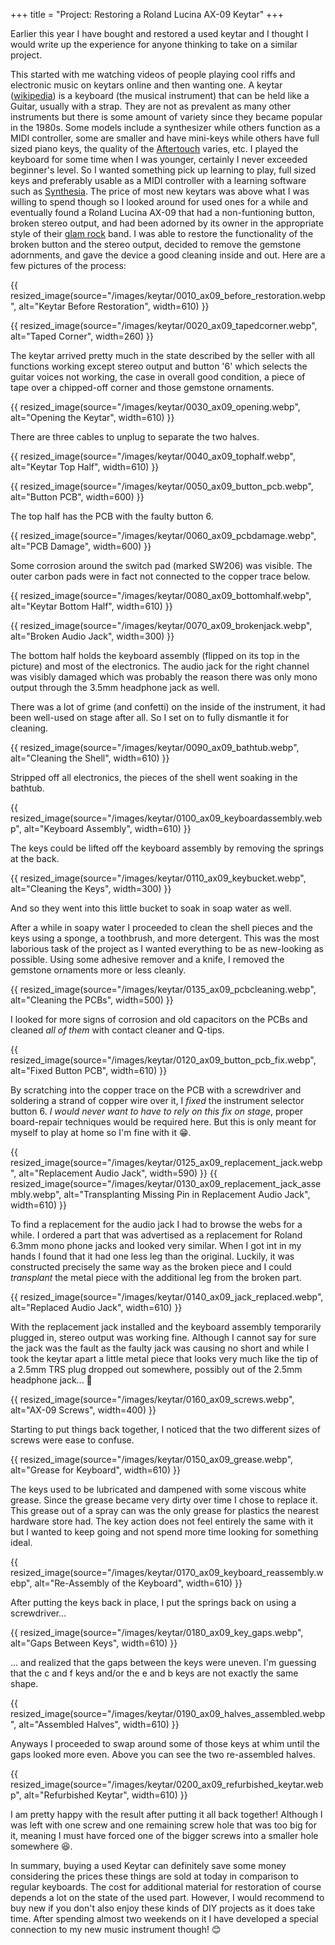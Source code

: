 +++
title = "Project: Restoring a Roland Lucina AX-09 Keytar"
+++

Earlier this year I have bought and restored a used keytar and I thought I would write up
the experience for anyone thinking to take on a similar project.

This started with me watching videos of people playing cool riffs and electronic music on
keytars online and then wanting one. A keytar
([wikipedia](https://en.wikipedia.org/wiki/Keytar)) is a keyboard (the musical instrument)
that can be held like a Guitar, usually with a strap. They are not as prevalent as many
other instruments but there is some amount of variety since they became popular in the
1980s. Some models include a synthesizer while others function as a MIDI controller, some
are smaller and have mini-keys while others have full sized piano keys, the quality of the
[Aftertouch](https://de.wikipedia.org/wiki/Aftertouch) varies, etc.
I played the keyboard for some time when I was younger, certainly I never exceeded
beginner's level. So I wanted something pick up learning to play, full sized keys and
preferably usable as a MIDI controller with a learning software such as
[Synthesia](https://synthesiagame.com/). The price of most new keytars was above what I
was willing to spend though so I looked around for used ones for a while and eventually
found a Roland Lucina AX-09 that had a non-funtioning button, broken stereo output, and
had been adorned by its owner in the appropriate style of their [glam
rock](https://en.wikipedia.org/wiki/Glam_rock) band. I was able to restore the
functionality of the broken button and the stereo output, decided to remove the gemstone
adornments, and gave the device a good cleaning inside and out. Here are a few pictures of
the process:

{{ resized_image(source="/images/keytar/0010_ax09_before_restoration.webp", alt="Keytar Before Restoration", width=610) }}

{{ resized_image(source="/images/keytar/0020_ax09_tapedcorner.webp", alt="Taped Corner", width=260) }}

The keytar arrived pretty much in the state described by the seller with all functions
working except stereo output and button '6' which selects the guitar voices not working,
the case in overall good condition, a piece of tape over a chipped-off corner and those
gemstone ornaments.

{{ resized_image(source="/images/keytar/0030_ax09_opening.webp", alt="Opening the Keytar", width=610) }}

There are three cables to unplug to separate the two halves.

{{ resized_image(source="/images/keytar/0040_ax09_tophalf.webp", alt="Keytar Top Half", width=610) }}

{{ resized_image(source="/images/keytar/0050_ax09_button_pcb.webp", alt="Button PCB", width=600) }}

The top half has the PCB with the faulty button 6.

{{ resized_image(source="/images/keytar/0060_ax09_pcbdamage.webp", alt="PCB Damage", width=600) }}

[comment]: /images/keytar/0065_ax09_pcbdamage_ann.webp

Some corrosion around the switch pad (marked SW206) was visible. The outer carbon pads were
in fact not connected to the copper trace below.

{{ resized_image(source="/images/keytar/0080_ax09_bottomhalf.webp", alt="Keytar Bottom Half", width=610) }}

{{ resized_image(source="/images/keytar/0070_ax09_brokenjack.webp", alt="Broken Audio Jack", width=300) }}

The bottom half holds the keyboard assembly (flipped on its top in the picture) and most
of the electronics. The audio jack for the right channel was visibly damaged which was
probably the reason there was only mono output through the 3.5mm headphone jack as well.

There was a lot of grime (and confetti) on the inside of the instrument, it had been
well-used on stage after all. So I set on to fully dismantle it for cleaning.

{{ resized_image(source="/images/keytar/0090_ax09_bathtub.webp", alt="Cleaning the Shell", width=610) }}

Stripped off all electronics, the pieces of the shell went soaking in the bathtub.

{{ resized_image(source="/images/keytar/0100_ax09_keyboardassembly.webp", alt="Keyboard Assembly", width=610) }}

The keys could be lifted off the keyboard assembly by removing the springs at the back.

{{ resized_image(source="/images/keytar/0110_ax09_keybucket.webp", alt="Cleaning the Keys", width=300) }}

And so they went into this little bucket to soak in soap water as well.

After a while in soapy water I proceeded to clean the shell pieces and the keys using a
sponge, a toothbrush, and more detergent. This was the most laborious task of the project
as I wanted everything to be as new-looking as possible. Using some adhesive remover and a
knife, I removed the gemstone ornaments more or less cleanly.

{{ resized_image(source="/images/keytar/0135_ax09_pcbcleaning.webp", alt="Cleaning the PCBs", width=500) }}

I looked for more signs of corrosion and old capacitors on the PCBs and cleaned _all of
them_ with contact cleaner and Q-tips.

{{ resized_image(source="/images/keytar/0120_ax09_button_pcb_fix.webp", alt="Fixed Button PCB", width=610) }}

By scratching into the copper trace on the PCB with a screwdriver and soldering a strand
of copper wire over it, I _fixed_ the instrument selector button 6. *I would never want to
have to rely on this fix on stage*, proper board-repair techniques would be required here.
But this is only meant for myself to play at home so I'm fine with it 😁.

{{ resized_image(source="/images/keytar/0125_ax09_replacement_jack.webp", alt="Replacement Audio Jack", width=590) }}
{{ resized_image(source="/images/keytar/0130_ax09_replacement_jack_assembly.webp", alt="Transplanting Missing Pin in Replacement Audio Jack", width=610) }}

To find a replacement for the audio jack I had to browse the webs for a while. I ordered a
part that was advertised as a replacement for Roland 6.3mm mono phone jacks and looked
very similar. When I got int in my hands I found that it had one less leg than the
original. Luckily, it was constructed precisely the same way as the broken piece and I
could _transplant_ the metal piece with the additional leg from the broken part.

{{ resized_image(source="/images/keytar/0140_ax09_jack_replaced.webp", alt="Replaced Audio Jack", width=610) }}

With the replacement jack installed and the keyboard assembly temporarily plugged in,
stereo output was working fine. Although I cannot say for sure the jack was the fault as
the faulty jack was causing no short and while I took the keytar apart a little metal
piece that looks very much like the tip of a 2.5mm TRS plug dropped out somewhere,
possibly out of the 2.5mm headphone jack... 🤔

{{ resized_image(source="/images/keytar/0160_ax09_screws.webp", alt="AX-09 Screws", width=400) }}

Starting to put things back together, I noticed that the two different sizes of screws
were ease to confuse.

{{ resized_image(source="/images/keytar/0150_ax09_grease.webp", alt="Grease for Keyboard", width=610) }}

The keys used to be lubricated and dampened with some viscous white grease. Since the grease
became very dirty over time I chose to replace it. This grease out of a spray can was the
only grease for plastics the nearest hardware store had. The key action does not feel
entirely the same with it but I wanted to keep going and not spend more time looking for
something ideal.

{{ resized_image(source="/images/keytar/0170_ax09_keyboard_reassembly.webp", alt="Re-Assembly of the Keyboard", width=610) }}

After putting the keys back in place, I put the springs back on using a screwdriver...

{{ resized_image(source="/images/keytar/0180_ax09_key_gaps.webp", alt="Gaps Between Keys", width=610) }}

... and realized that the gaps between the keys were uneven. I'm guessing that the c and f
keys and/or the e and b keys are not exactly the same shape.

{{ resized_image(source="/images/keytar/0190_ax09_halves_assembled.webp", alt="Assembled Halves", width=610) }}

Anyways I proceeded to swap around some of those keys at whim until the gaps looked more
even. Above you can see the two re-assembled halves.

{{ resized_image(source="/images/keytar/0200_ax09_refurbished_keytar.webp", alt="Refurbished Keytar", width=610) }}

I am pretty happy with the result after putting it all back together! Although I was left
with one screw and one remaining screw hole that was too big for it, meaning I must have
forced one of the bigger screws into a smaller hole somewhere 😆.

In summary, buying a used Keytar can definitely save some money considering the prices
these things are sold at today in comparison to regular keyboards. The cost for additional
material for restoration of course depends a lot on the state of the used part. However, I
would recommend to buy new if you don't also enjoy these kinds of DIY projects as it does
take time. After spending almost two weekends on it I have developed a special connection
to my new music instrument though! 😊
